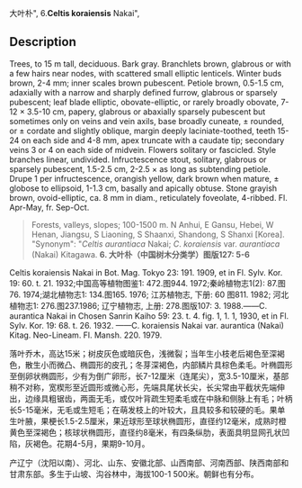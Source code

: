 大叶朴",
6.**Celtis koraiensis** Nakai",

## Description
Trees, to 15 m tall, deciduous. Bark gray. Branchlets brown, glabrous or with a few hairs near nodes, with scattered small elliptic lenticels. Winter buds brown, 2-4 mm; inner scales brown pubescent. Petiole brown, 0.5-1.5 cm, adaxially with a narrow and sharply defined furrow, glabrous or sparsely pubescent; leaf blade elliptic, obovate-elliptic, or rarely broadly obovate, 7-12 × 3.5-10 cm, papery, glabrous or abaxially sparsely pubescent but sometimes only on veins and vein axils, base broadly cuneate, ± rounded, or ± cordate and slightly oblique, margin deeply laciniate-toothed, teeth 15-24 on each side and 4-8 mm, apex truncate with a caudate tip; secondary veins 3 or 4 on each side of midvein. Flowers solitary or fascicled. Style branches linear, undivided. Infructescence stout, solitary, glabrous or sparsely pubescent, 1.5-2.5 cm, 2-2.5 × as long as subtending petiole. Drupe 1 per infructescence, orangish yellow, dark brown when mature, ± globose to ellipsoid, 1-1.3 cm, basally and apically obtuse. Stone grayish brown, ovoid-elliptic, ca. 8 mm in diam., reticulately foveolate, 4-ribbed. Fl. Apr-May, fr. Sep-Oct.

> Forests, valleys, slopes; 100-1500 m. N Anhui, E Gansu, Hebei, W Henan, Jiangsu, S Liaoning, S Shaanxi, Shandong, S Shanxi [Korea].
  "Synonym": "*Celtis* *aurantiaca* Nakai; *C*. *koraiensis* var. *aurantiaca* (Nakai) Kitagawa.
**6. 大叶朴（中国树木分类学）图版127: 5-6**

Celtis koraiensis Nakai in Bot. Mag. Tokyo 23: 191. 1909, et in Fl. Sylv. Kor. 19: 60. t. 21. 1932;中国高等植物图鉴1: 472.图944. 1972;秦岭植物志1(2): 87.图76. 1974;湖北植物志1: 134.图165. 1976; 江苏植物志, 下册: 60 图811. 1982; 河北植物志1: 276.图237.1986; 辽宁植物志, 上册: 278.图版107: 3. 1988.——C. aurantica Nakai in Chosen Sanrin Kaiho 59: 23. t. 4. fig. 1, 1. 1, 1930, et in Fl. Sylv. Kor. 19: 68. t. 26. 1932. ——C. koraiensis Nakai var. aurantica (Nakai) Kitag. Neo-Lineam. Fl. Mansh. 220. 1979.

落叶乔木，高达15米；树皮灰色或暗灰色，浅微裂；当年生小枝老后褐色至深褐色，散生小而微凸、椭圆形的皮孔；冬芽深褐色，内部鳞片具棕色柔毛。叶椭圆形至倒卵状椭圆形，少有为倒广卵形，长7-12厘米（连尾尖），宽3.5-10厘米，基部稍不对称，宽楔形至近圆形或微心形，先端具尾状长尖，长尖常由平截状先端伸出，边缘具粗锯齿，两面无毛，或仅叶背疏生短柔毛或在中脉和侧脉上有毛；叶柄长5-15毫米，无毛或生短毛；在萌发枝上的叶较大，且具较多和较硬的毛。果单生叶腋，果梗长1.5-2.5厘米，果近球形至球状椭圆形，直径约12毫米，成熟时橙黄色至深褐色；核球状椭圆形，直径约8毫米，有四条纵肋，表面具明显网孔状凹陷，灰褐色。花期4-5月，果期9-10月。

产辽宁（沈阳以南）、河北、山东、安徽北部、山西南部、河南西部、陕西南部和甘肃东部。多生于山坡、沟谷林中，海拔100-1 500米。朝鲜也有分布。
